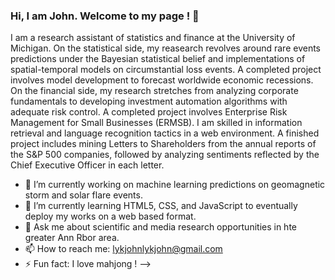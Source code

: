 ### Hi, I am John. Welcome to my page ! 👋

I am a research assistant of statistics and finance at the University of Michigan. On the statistical side, my reasearch revolves around rare events predictions under the Bayesian statistical belief and implementations of spatial-temporal models on circumstantial loss events. A completed project involves model development to forecast worldwide economic recessions. On the financial side, my research stretches from analyzing corporate fundamentals to developing investment automation algorithms with adequate risk control. A completed project involves Enterprise Risk Management for Small Businesses (ERMSB). I am skilled in information retrieval and language recognition tactics in a web environment. A finished project includes mining Letters to Shareholders from the annual reports of the S&P 500 companies, followed by analyzing sentiments reflected by the Chief Executive Officer in each letter.


- 🔭 I’m currently working on machine learning predictions on geomagnetic storm and solar flare events.
- 🌱 I’m currently learning HTML5, CSS, and JavaScript to eventually deploy my works on a web based format.
- 💬 Ask me about scientific and media research opportunities in hte greater Ann Rbor area.
- 📫 How to reach me: lykjohnlykjohn@gmail.com
- ⚡ Fun fact: I love mahjong !
-->
